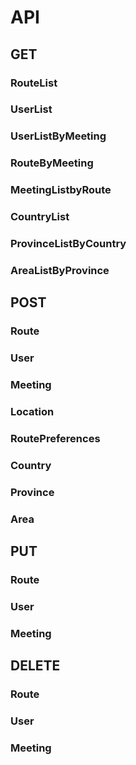 # API

## GET
### RouteList
### UserList
### UserListByMeeting
### RouteByMeeting
### MeetingListbyRoute
### CountryList
### ProvinceListByCountry
### AreaListByProvince

## POST
### Route
### User
### Meeting
### Location
### RoutePreferences
### Country
### Province
### Area

## PUT
### Route
### User
### Meeting

## DELETE
### Route
### User
### Meeting